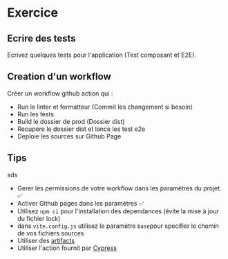 # Exercice

## Ecrire des tests

Ecrivez quelques tests pour l'application (Test composant et E2E).

## Creation d'un workflow

Créer un workflow github action qui :

- Run le linter et formatteur (Commit les changement si besoin)
- Run les tests
- Build le dossier de prod (Dossier dist)
- Recupère le dossier dist et lance les test e2e
- Deploie les sources sur Github Page

## Tips

sds

- Gerer les permissions de votre workflow dans les paramètres du projet. ✅
- Activer Github pages dans les paramètres ✅
- Utilisez `npm ci` pour l'installation des dependances (évite la mise à jour du fichier lock)
- dans `vite.config.js` utilisez le paramètre `base`pour specifier le chemin de vos fichiers sources
- Utiliser des [artifacts](https://docs.github.com/en/actions/using-workflows/storing-workflow-data-as-artifacts)
- Utiliser l'action fournit par [Cypress](https://docs.cypress.io/guides/continuous-integration/github-actions#Testing-with-Cypress-Docker-Images)
